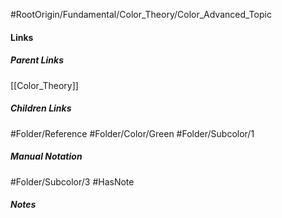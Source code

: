 #RootOrigin/Fundamental/Color_Theory/Color_Advanced_Topic
#### Links
##### Parent Links
[[Color_Theory]]
##### Children Links
#Folder/Reference
#Folder/Color/Green
#Folder/Subcolor/1
##### Manual Notation
#Folder/Subcolor/3
#HasNote
##### Notes